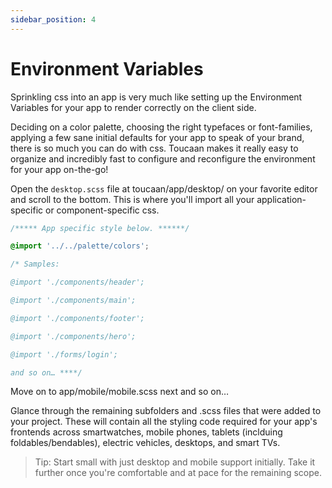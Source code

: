 ```yaml
---
sidebar_position: 4
---
```


# Environment Variables

Sprinkling css into an app is very much like setting up the Environment Variables for your app to render correctly on the client side. 

Deciding on a color palette, choosing the right typefaces or font-families, applying a few sane initial defaults for your app to speak of your brand,
there is so much you can do with css. Toucaan makes it really easy to organize and incredibly fast to configure and reconfigure the environment for your app on-the-go!


Open the `desktop.scss` file at toucaan/app/desktop/ on your favorite editor and scroll to the bottom. This is where you'll import all your application-specific or component-specific css.



```css
/***** App specific style below. ******/

@import '../../palette/colors';

/* Samples:

@import './components/header';

@import './components/main';

@import './components/footer';

@import './components/hero';

@import './forms/login';

and so on… ****/
```

Move on to app/mobile/mobile.scss next and so on…

Glance through the remaining subfolders and .scss files that were added to your project. These will contain all the styling code required for your app's frontends across smartwatches, mobile phones, tablets (inclduing foldables/bendables), electric vehicles, desktops, and smart TVs.

> Tip: Start small with just desktop and mobile support initially. Take it further once you're comfortable and at pace for the remaining scope.